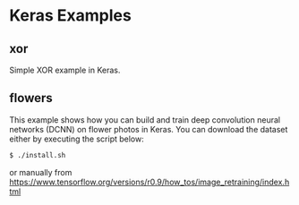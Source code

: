 # Keras Examples

## xor
Simple XOR example in Keras.

## flowers 
This example shows how you can build and train deep convolution neural networks (DCNN) on flower photos in Keras. 
You can download the dataset either by executing the script below:
```bash
$ ./install.sh
```
or manually from https://www.tensorflow.org/versions/r0.9/how_tos/image_retraining/index.html


